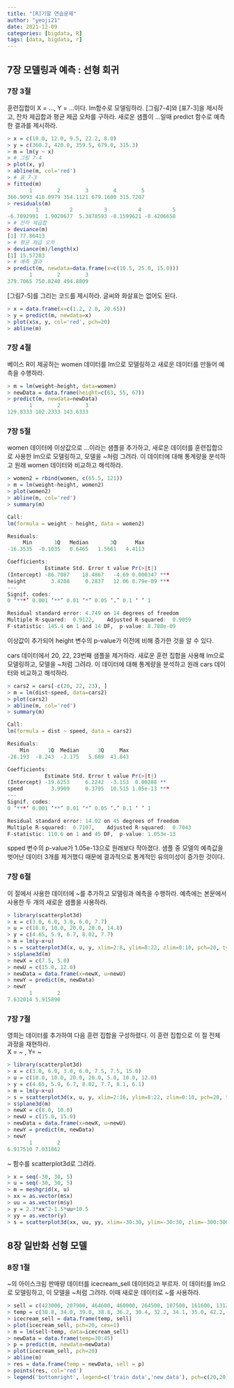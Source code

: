 ```yaml
---
title: "[R]기말 연습문제"
author: "yeoji21"
date: 2021-12-09
categories: [bigdata, R]
tags: [data, bigdata, r]
---
```


## 7장 모델링과 예측 : 선형 회귀

### 7장 3절
훈련집합이 X = ..., Y = ...이다. lm함수로 모델링하라. [그림7-4]와 [표7-3]을 제시하고, 잔차 제곱합과 평균 제곱 오차를 구하라. 새로운 샘플이 ...일때 predict 함수로 예측한 결과를 제시하라.

```r
> x = c(10.0, 12.0, 9.5, 22.2, 8.0)
> y = c(360.2, 420.0, 359.5, 679.0, 315.3)
> m = lm(y ~ x)
> # 그림 7-4
> plot(x, y)
> abline(m, col='red')
> # 표 7-3
> fitted(m)
       1        2        3        4        5 
366.9093 418.0979 354.1121 679.1600 315.7207 
> residuals(m)
         1          2          3          4          5 
-6.7092991  1.9020677  5.3878593 -0.1599621 -0.4206658
> # 잔차 제곱합
> deviance(m)
[1] 77.86413
> # 평균 제곱 오차
> deviance(m)/length(x)
[1] 15.57283
> # 예측 결과
> predict(m, newdata=data.frame(x=c(10.5, 25.0, 15.0)))
       1        2        3 
379.7065 750.8240 494.8809 
```

[그림7-5]를 그리는 코드를 제시하라. 글씨와 화살표는 없어도 된다.
```r
> x = data.frame(x=c(1.2, 2.0, 20.65))
> y = predict(m, newdata=x)
> plot(x$x, y, col='red', pch=20)
> abline(m)
```

### 7장 4절
베이스 R이 제공하는 women 데이터를 lm으로 모델링하고 새로운 데이터를 만들어 예측을 수행하라.

```r
> m = lm(weight~height, data=women)
> newData = data.frame(height=c(63, 55, 67))
> predict(m, newdata=newData)
       1        2        3 
129.8333 102.2333 143.6333 
```

### 7장 5절
women 데이터에 이상값으로 ...이라는 샘플을 추가하고, 새로운 데이터를 훈련집합으로 사용한 lm으로 모델링하고, 모델을 ~처럼 그려라. 이 데이터에 대해 통계량을 분석하고 원래 women 데이터와 비교하고 해석하라.

```r
> women2 = rbind(women, c(65.5, 121))
> m = lm(weight~height, women2)
> plot(women2)
> abline(m, col='red')
> summary(m)

Call:
lm(formula = weight ~ height, data = women2)

Residuals:
     Min       1Q   Median       3Q      Max 
-16.3535  -0.1035   0.6465   1.5661   4.4113 

Coefficients:
            Estimate Std. Error t value Pr(>|t|)    
(Intercept) -86.7087    18.4867   -4.69 0.000347 ***
height        3.4208     0.2837   12.06 8.79e-09 ***
---
Signif. codes:  
0 ‘***’ 0.001 ‘**’ 0.01 ‘*’ 0.05 ‘.’ 0.1 ‘ ’ 1

Residual standard error: 4.749 on 14 degrees of freedom
Multiple R-squared:  0.9122,	Adjusted R-squared:  0.9059 
F-statistic: 145.4 on 1 and 14 DF,  p-value: 8.788e-09
```

이상값이 추가되어 height 변수의 p-value가 이전에 비해 증가한 것을 알 수 있다.


cars 데이터에서 20, 22, 23번째 샘플을 제거하라. 새로운 훈련 집합을 사용해 lm으로 모델링하고, 모델을 ~처럼 그려라. 이 데이터에 대해 통계량을 분석하고 원래 cars 데이터와 비교하고 해석하라.

```r
> cars2 = cars[-c(20, 22, 23), ]
> m = lm(dist~speed, data=cars2)
> plot(cars2)
> abline(m, col='red')
> summary(m)

Call:
lm(formula = dist ~ speed, data = cars2)

Residuals:
    Min      1Q  Median      3Q     Max 
-28.193  -8.243  -2.175   5.689  43.843 

Coefficients:
            Estimate Std. Error t value Pr(>|t|)    
(Intercept) -19.6253     6.2242  -3.153  0.00288 ** 
speed         3.9909     0.3795  10.515 1.05e-13 ***
---
Signif. codes:  
0 ‘***’ 0.001 ‘**’ 0.01 ‘*’ 0.05 ‘.’ 0.1 ‘ ’ 1

Residual standard error: 14.02 on 45 degrees of freedom
Multiple R-squared:  0.7107,	Adjusted R-squared:  0.7043 
F-statistic: 110.6 on 1 and 45 DF,  p-value: 1.053e-13
```
spped 변수의 p-value가 1.05e-13으로 원래보다 작아졌다. 샘플 중 모델의 예측값을 벗어난 데이터 3개를 제거했디 때문에 결과적으로 통계적인 유의미성이 증가한 것이다.

### 7장 6절
이 절에서 사용한 데이터에 ~를 추가하고 모델링과 예측을 수행하라. 예측에는 본문에서 사용한 두 개의 새로운 샘플을 사용하라.

```r
> library(scatterplot3d)
> x = c(3.0, 6.0, 3.0, 6.0, 7.7)
> u = c(10.0, 10.0, 20.0, 20.0, 14.8)
> y = c(4.65, 5.9, 6.7, 8.02, 7.7)
> m = lm(y~x+u)
> s = scatterplot3d(x, u, y, xlim=2:8, ylim=8:22, zlim=0:10, pch=20, type='h')
> s$plane3d(m)
> newX = c(7.5, 5.0)
> newU = c(15.0, 12.0)
> newData = data.frame(x=newX, u=newU)
> newY = predict(m, newData)
> newY
       1        2 
7.632014 5.915890 
```

### 7장 7절
영희는 데이터를 추가하여 다음 훈련 집합을 구성하렸다. 이 훈련 집합으로 이 절 전체 과정을 재현하라.  
X = ~ , Y= ~  

```r
> library(scatterplot3d)
> x = c(3.0, 6.0, 3.0, 6.0, 7.5, 7.5, 15.0)
> u = c(10.0, 10.0, 20.0, 20.0, 5.0, 10.0, 12.0)
> y = c(4.65, 5.9, 6.7, 8.02, 7.7, 8.1, 6.1)
> m = lm(y~x+u)
> s = scatterplot3d(x, u, y, xlim=2:16, ylim=8:22, zlim=0:10, pch=20, type='h')
> s$plane3d(m)
> newX = c(8.0, 10.0)
> newU = c(15.0, 15.0)
> newData = data.frame(x=newX, u=newU)
> newY = predict(m, newData)
> newY
       1        2 
6.917510 7.031862 
```

~ 함수를 scatterplot3d로 그려라.

```r
> x = seq(-30, 30, 5)
> u = seq(-30, 30, 5)
> m = meshgrid(x, u)
> xx = as.vector(m$x)
> uu = as.vector(m$y)
> y = 2.3*xx^2-1.5*uu+10.5
> yy = as.vector(y)
> s = scatterplot3d(xx, uu, yy, xlim=-30:30, ylim=-30:30, zlim=-300:3000, pch=20, type='h')
```

## 8장 일반화 선형 모델

### 8장 1절
~의 아이스크림 판매량 데이터를 icecream_sell 데이터라고 부르자. 이 데이터를 lm으로 모델링하고, 이 모델을 ~처럼 그려라. 이때 새로운 데이터로 ~를 사용하라.

```r
> sell = c(423000, 207900, 464600, 460000, 264500, 107500, 161600, 131200, 206000, 910400, 338600, 138300, 157400, 172100, 153000, 127200, 200600, 116100, 265200, 132500)
> temp = c(38.8, 34.0, 39.0, 38.8, 36.2, 30.4, 32.2, 34.1, 35.0, 42.2, 37.3, 32.6, 31.6, 34.1, 34.1, 33.8, 35.8, 32.2, 36.3, 31.3)
> icecream_sell = data.frame(temp, sell)
> plot(icecream_sell, pch=20, cex=1)
> m = lm(sell~temp, data=icecream_sell)
> newData = data.frame(temp=30:45)
> p = predict(m, newdata=newData)
> plot(icecream_sell, pch=20)
> abline(m)
> res = data.frame(temp = newData, sell = p)
> points(res, col='red')
> legend('bottomright', legend=c('train data','new data'), pch=c(20,20), cex=1, col=c('black', 'red'))
```